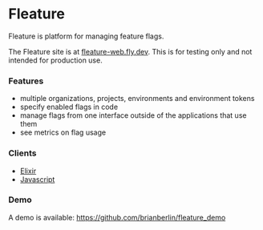 # Fleature

Fleature is platform for managing feature flags.

The Fleature site is at [fleature-web.fly.dev](https://fleature-web.fly.dev). This is for testing only and not intended for production use.

### Features

- multiple organizations, projects, environments and environment tokens
- specify enabled flags in code
- manage flags from one interface outside of the applications that use them
- see metrics on flag usage

### Clients

- [Elixir](https://github.com/brianberlin/fleature_elixir)
- [Javascript](https://github.com/brianberlin/fleature_js)

### Demo

A demo is available: https://github.com/brianberlin/fleature_demo